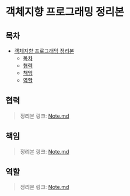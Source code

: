 # 객체지향 프로그래밍 정리본

## 목차
- [객체지향 프로그래밍 정리본](#객체지향-프로그래밍-정리본)
  - [목차](#목차)
  - [협력](#협력)
  - [책임](#책임)
  - [역할](#역할)


## 협력
> 정리본 링크: [Note.md](./Section%2001%20-%20협력/Note.md)

## 책임
> 정리본 링크: [Note.md](./Section%2002%20-%20책임/Note.md)

## 역할
> 정리본 링크: [Note.md](./Section%2003%20-%20역할/Note.md)
